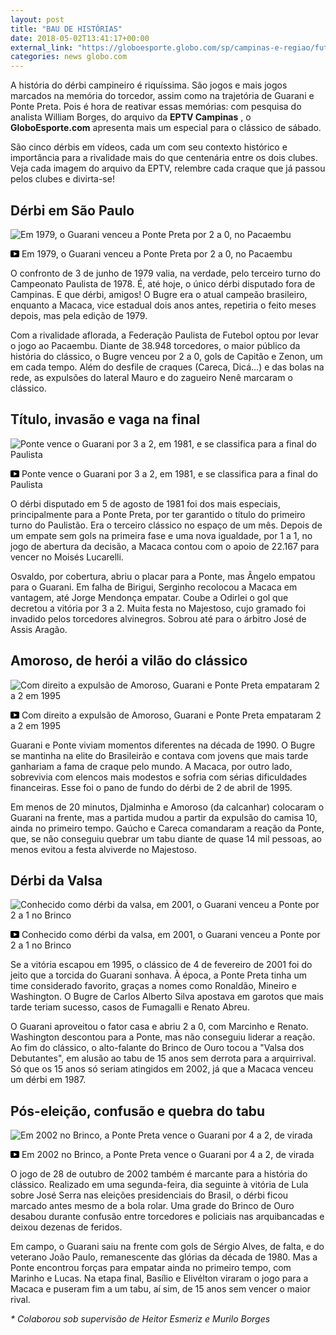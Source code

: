 ```yaml
---
layout: post
title: "BAU DE HISTÓRIAS"
date: 2018-05-02T13:41:17+00:00
external_link: "https://globoesporte.globo.com/sp/campinas-e-regiao/futebol/brasileirao-serie-b/noticia/derbi-no-pacaembu-titulo-da-ponte-e-valsa-do-guarani-relembre-cinco-jogos-historicos.ghtml"
categories: news globo.com
---
```

 
 
 

 
 
 
 

A história do dérbi campineiro é riquíssima. São jogos e mais jogos marcados na memória do torcedor, assim como na trajetória de Guarani e Ponte Preta. Pois é hora de reativar essas memórias: com pesquisa do analista William Borges, do arquivo da **EPTV Campinas** , o **GloboEsporte.com** apresenta mais um especial para o clássico de sábado.

 
 
 

São cinco dérbis em vídeos, cada um com seu contexto histórico e importância para a rivalidade mais do que centenária entre os dois clubes. Veja cada imagem do arquivo da EPTV, relembre cada craque que já passou pelos clubes e divirta-se!

 
 
 

## Dérbi em São Paulo

 
 
 
 <meta itemprop="name" content="Em 1979, o Guarani venceu a Ponte Preta por 2 a 0, no Pacaembu"> <meta itemprop="thumbnailUrl" content="https://s03.video.glbimg.com/x720/6697882.jpg"> <meta itemprop="datePublished" content="2018-04-30T20:33:55.015Z"> <meta itemprop="uploadDate" content="2018-04-30T20:33:55.015Z"> 

 

 
  ![Em 1979, o Guarani venceu a Ponte Preta por 2 a 0, no Pacaembu](https://s03.video.glbimg.com/x720/6697882.jpg "Em 1979, o Guarani venceu a Ponte Preta por 2 a 0, no Pacaembu") 
 
 
 

_<svg xmlns="http://www.w3.org/2000/svg" width="14px" height="11px" viewbox="0 0 14 11"><path d="M14,9.16666667 C14,10.175 13.19,11 12.2,11 L1.8,11 C0.81,11 0,10.175 0,9.16666667 L0,1.83333333 C0,0.825 0.81,0 1.8,0 L12.2,0 C13.19,0 14,0.825 14,1.83333333 L14,9.16666667 Z M10.6,5.5 L5.2,2.5025 L5.2,8.48833333 L10.6,5.5 L10.6,5.5 Z" id="Shape"></path></svg>_ Em 1979, o Guarani venceu a Ponte Preta por 2 a 0, no Pacaembu

 
 
 
 

O confronto de 3 de junho de 1979 valia, na verdade, pelo terceiro turno do Campeonato Paulista de 1978. É, até hoje, o único dérbi disputado fora de Campinas. E que dérbi, amigos! O Bugre era o atual campeão brasileiro, enquanto a Macaca, vice estadual dois anos antes, repetiria o feito meses depois, mas pela edição de 1979.

 
 
 

Com a rivalidade aflorada, a Federação Paulista de Futebol optou por levar o jogo ao Pacaembu. Diante de 38.948 torcedores, o maior público da história do clássico, o Bugre venceu por 2 a 0, gols de Capitão e Zenon, um em cada tempo. Além do desfile de craques (Careca, Dicá...) e das bolas na rede, as expulsões do lateral Mauro e do zagueiro Nenê marcaram o clássico.

 
 
 

## Título, invasão e vaga na final

 
 
 
 <meta itemprop="name" content="Ponte vence o Guarani por 3 a 2, em 1981, e se classifica para a final do Paulista"> <meta itemprop="thumbnailUrl" content="https://s01.video.glbimg.com/x720/6697892.jpg"> <meta itemprop="datePublished" content="2018-04-30T20:33:55.015Z"> <meta itemprop="uploadDate" content="2018-04-30T20:33:55.015Z"> 

 

 
  ![Ponte vence o Guarani por 3 a 2, em 1981, e se classifica para a final do Paulista](https://s01.video.glbimg.com/x720/6697892.jpg "Ponte vence o Guarani por 3 a 2, em 1981, e se classifica para a final do Paulista") 
 
 
 

_<svg xmlns="http://www.w3.org/2000/svg" width="14px" height="11px" viewbox="0 0 14 11"><path d="M14,9.16666667 C14,10.175 13.19,11 12.2,11 L1.8,11 C0.81,11 0,10.175 0,9.16666667 L0,1.83333333 C0,0.825 0.81,0 1.8,0 L12.2,0 C13.19,0 14,0.825 14,1.83333333 L14,9.16666667 Z M10.6,5.5 L5.2,2.5025 L5.2,8.48833333 L10.6,5.5 L10.6,5.5 Z" id="Shape"></path></svg>_ Ponte vence o Guarani por 3 a 2, em 1981, e se classifica para a final do Paulista

 
 
 
 

 
 
 

O dérbi disputado em 5 de agosto de 1981 foi dos mais especiais, principalmente para a Ponte Preta, por ter garantido o título do primeiro turno do Paulistão. Era o terceiro clássico no espaço de um mês. Depois de um empate sem gols na primeira fase e uma nova igualdade, por 1 a 1, no jogo de abertura da decisão, a Macaca contou com o apoio de 22.167 para vencer no Moisés Lucarelli.

 
 
 

Osvaldo, por cobertura, abriu o placar para a Ponte, mas Ângelo empatou para o Guarani. Em falha de Birigui, Serginho recolocou a Macaca em vantagem, até Jorge Mendonça empatar. Coube a Odirlei o gol que decretou a vitória por 3 a 2. Muita festa no Majestoso, cujo gramado foi invadido pelos torcedores alvinegros. Sobrou até para o árbitro José de Assis Aragão.

 
 
 

## Amoroso, de herói a vilão do clássico

 
 
 
 <meta itemprop="name" content="Com direito a expulsão de Amoroso, Guarani e Ponte Preta empataram 2 a 2 em 1995"> <meta itemprop="thumbnailUrl" content="https://s02.video.glbimg.com/x720/6700601.jpg"> <meta itemprop="datePublished" content="2018-04-30T20:33:55.015Z"> <meta itemprop="uploadDate" content="2018-04-30T20:33:55.015Z"> 

 

 
  ![Com direito a expulsão de Amoroso, Guarani e Ponte Preta empataram 2 a 2 em 1995](https://s02.video.glbimg.com/x720/6700601.jpg "Com direito a expulsão de Amoroso, Guarani e Ponte Preta empataram 2 a 2 em 1995") 
 
 
 

_<svg xmlns="http://www.w3.org/2000/svg" width="14px" height="11px" viewbox="0 0 14 11"><path d="M14,9.16666667 C14,10.175 13.19,11 12.2,11 L1.8,11 C0.81,11 0,10.175 0,9.16666667 L0,1.83333333 C0,0.825 0.81,0 1.8,0 L12.2,0 C13.19,0 14,0.825 14,1.83333333 L14,9.16666667 Z M10.6,5.5 L5.2,2.5025 L5.2,8.48833333 L10.6,5.5 L10.6,5.5 Z" id="Shape"></path></svg>_ Com direito a expulsão de Amoroso, Guarani e Ponte Preta empataram 2 a 2 em 1995

 
 
 
 

Guarani e Ponte viviam momentos diferentes na década de 1990. O Bugre se mantinha na elite do Brasileirão e contava com jovens que mais tarde ganhariam a fama de craque pelo mundo. A Macaca, por outro lado, sobrevivia com elencos mais modestos e sofria com sérias dificuldades financeiras. Esse foi o pano de fundo do dérbi de 2 de abril de 1995.

 
 
 

 
 
 

Em menos de 20 minutos, Djalminha e Amoroso (da calcanhar) colocaram o Guarani na frente, mas a partida mudou a partir da expulsão do camisa 10, ainda no primeiro tempo. Gaúcho e Careca comandaram a reação da Ponte, que, se não conseguiu quebrar um tabu diante de quase 14 mil pessoas, ao menos evitou a festa alviverde no Majestoso.

 
 
 

## Dérbi da Valsa

 
 
 
 <meta itemprop="name" content="Conhecido como dérbi da valsa, em 2001, o Guarani venceu a Ponte por 2 a 1 no Brinco"> <meta itemprop="thumbnailUrl" content="https://s03.video.glbimg.com/x720/6700678.jpg"> <meta itemprop="datePublished" content="2018-04-30T20:33:55.015Z"> <meta itemprop="uploadDate" content="2018-04-30T20:33:55.015Z"> 

 

 
  ![Conhecido como dérbi da valsa, em 2001, o Guarani venceu a Ponte por 2 a 1 no Brinco](https://s03.video.glbimg.com/x720/6700678.jpg "Conhecido como dérbi da valsa, em 2001, o Guarani venceu a Ponte por 2 a 1 no Brinco") 
 
 
 

_<svg xmlns="http://www.w3.org/2000/svg" width="14px" height="11px" viewbox="0 0 14 11"><path d="M14,9.16666667 C14,10.175 13.19,11 12.2,11 L1.8,11 C0.81,11 0,10.175 0,9.16666667 L0,1.83333333 C0,0.825 0.81,0 1.8,0 L12.2,0 C13.19,0 14,0.825 14,1.83333333 L14,9.16666667 Z M10.6,5.5 L5.2,2.5025 L5.2,8.48833333 L10.6,5.5 L10.6,5.5 Z" id="Shape"></path></svg>_ Conhecido como dérbi da valsa, em 2001, o Guarani venceu a Ponte por 2 a 1 no Brinco

 
 
 
 

Se a vitória escapou em 1995, o clássico de 4 de fevereiro de 2001 foi do jeito que a torcida do Guarani sonhava. À época, a Ponte Preta tinha um time considerado favorito, graças a nomes como Ronaldão, Mineiro e Washington. O Bugre de Carlos Alberto Silva apostava em garotos que mais tarde teriam sucesso, casos de Fumagalli e Renato Abreu.

 
 
 

O Guarani aproveitou o fator casa e abriu 2 a 0, com Marcinho e Renato. Washington descontou para a Ponte, mas não conseguiu liderar a reação. Ao fim do clássico, o alto-falante do Brinco de Ouro tocou a "Valsa dos Debutantes", em alusão ao tabu de 15 anos sem derrota para a arquirrival. Só que os 15 anos só seriam atingidos em 2002, já que a Macaca venceu um dérbi em 1987.

 
 
 

## Pós-eleição, confusão e quebra do tabu

 
 
 

 
 
 
 <meta itemprop="name" content="Em 2002 no Brinco, a Ponte Preta vence o Guarani por 4 a 2, de virada"> <meta itemprop="thumbnailUrl" content="https://s03.video.glbimg.com/x720/6700694.jpg"> <meta itemprop="datePublished" content="2018-04-30T20:33:55.015Z"> <meta itemprop="uploadDate" content="2018-04-30T20:33:55.015Z"> 

 

 
  ![Em 2002 no Brinco, a Ponte Preta vence o Guarani por 4 a 2, de virada](https://s03.video.glbimg.com/x720/6700694.jpg "Em 2002 no Brinco, a Ponte Preta vence o Guarani por 4 a 2, de virada") 
 
 
 

_<svg xmlns="http://www.w3.org/2000/svg" width="14px" height="11px" viewbox="0 0 14 11"><path d="M14,9.16666667 C14,10.175 13.19,11 12.2,11 L1.8,11 C0.81,11 0,10.175 0,9.16666667 L0,1.83333333 C0,0.825 0.81,0 1.8,0 L12.2,0 C13.19,0 14,0.825 14,1.83333333 L14,9.16666667 Z M10.6,5.5 L5.2,2.5025 L5.2,8.48833333 L10.6,5.5 L10.6,5.5 Z" id="Shape"></path></svg>_ Em 2002 no Brinco, a Ponte Preta vence o Guarani por 4 a 2, de virada

 
 
 
 

O jogo de 28 de outubro de 2002 também é marcante para a história do clássico. Realizado em uma segunda-feira, dia seguinte à vitória de Lula sobre José Serra nas eleições presidenciais do Brasil, o dérbi ficou marcado antes mesmo de a bola rolar. Uma grade do Brinco de Ouro desabou durante confusão entre torcedores e policiais nas arquibancadas e deixou dezenas de feridos.

 
 
 

Em campo, o Guarani saiu na frente com gols de Sérgio Alves, de falta, e do veterano João Paulo, remanescente das glórias da década de 1980. Mas a Ponte encontrou forças para empatar ainda no primeiro tempo, com Marinho e Lucas. Na etapa final, Basílio e Elivélton viraram o jogo para a Macaca e puseram fim a um tabu, aí sim, de 15 anos sem vencer o maior rival.

 
 
 
 

_\* Colaborou sob supervisão de Heitor Esmeriz e Murilo Borges_

 
 
 
